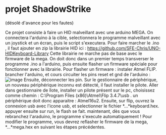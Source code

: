# projet ShadowStrike

(désolé d'avance pour les fautes) 

Ce projet consiste à faire un HID malveillant avec une arduino MEGA.
On connectera l'arduino à la cible, selectionnera le programme malveillant avec un joystick et un écran, puis le script s'executera.
Pour faire marcher le .ino , il faut ajouter en zip la librairie HID ici : https://github.com/SFE-Chris/UNO-HIDKeyboard-Library
Cette librairie ne marche pas de base avec le firmware de la mega. On doit donc dans un premier temps transverser le programme .ino a l'arduino, puis ensuite flasher un firmware spéciale pour fonctionner avec la librairie. 
Pour flasher un firmware : instaler Atmel FLIP.
brancher l'arduino, et cours circuiter les pins reset et gnd de l'arduino :
![image](https://github.com/TcLVG/ShadowStrike/assets/118767910/0eb7defb-b18b-42f6-b0dd-57d4b4a26bca)
Ensuite, déconnecter les pin. Sur le gestionnaire de périphérique, un nouveau périphérique inconnu est détecté, il faut installer le pilote.
Aller dans gestionnaire de îlote, installer un pilote présent sur le pc, choisissez comme chemin : C:\Program Files (x86)\Atmel\Flip 3.4.7\usb . 
un périphérique doit donc apparaitre : Atmel16u2. 
Ensuite, sur flip, ouvrez la connexion usb avec l'icone usb, et selectionner le fichier *...*keyboard.hex.
appuyer ensuite sur run, le flash se fait. 
maintenant, dès que vous rebranchez l'araduino, le programme s'execute automatiquement ! 
Pour modifier le programme, vous devrez reflasher le firmware de la mega, *...*mega.hex en suivant les étapes précédentes.


